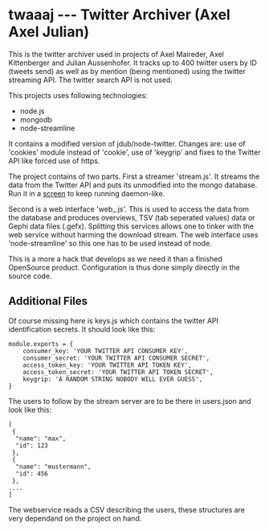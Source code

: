 twaaaj --- Twitter Archiver (Axel Axel Julian) 
==============================================

This is the twitter archiver used in projects of Axel Maireder, Axel
Kittenberger and Julian Aussenhofer. It tracks up to 400 twitter users by ID
(tweets send) as well as by mention (being mentioned) using the twitter
streaming API. The twitter search API is not used.

This projects uses following technologies:

* node.js
* mongodb
* node-streamline

It contains a modified version of jdub/node-twitter. Changes are: use of
'cookies' module instead of 'cookie', use of 'keygrip' and fixes to the Twitter
API like forced use of https.  

The project contains of two parts. First a streamer 'stream.js'. It streams the
data from the Twitter API and puts its unmodified into the mongo database. Run
it in a [screen](http://www.gnu.org/s/screen/) to keep running daemon-like.

Second is a web interface 'web_.js'. This is used to access the data from the
database and produces overviews, TSV (tab seperated values) data or Gephi data
files (.gefx).  Splitting this services allows one to tinker with the web
service without harming the download stream. The web interface uses
'node-streamline' so this one has to be used instead of node.

This is a more a hack that develops as we need it than a finished OpenSource
product. Configuration is thus done simply directly in the source code.

Additional Files
----------------

Of course missing here is keys.js which contains the twitter API identification
secrets. It should look like this:

```
module.exports = {
	consumer_key: 'YOUR TWITTER API CONSUMER KEY',
	consumer_secret: 'YOUR TWITTER API CONSUMER SECRET',
	access_token_key: 'YOUR TWITTER API TOKEN KEY',
	access_token_secret: 'YOUR TWITTER API TOKEN SECRET',
	keygrip: 'A RANDOM STRING NOBODY WILL EVER GUESS',
}
```

The users to follow by the stream server are to be there in users.json and look
like this:

```
[
 {
  "name": "max",
  "id": 123
 },
 {
  "name": "mustermann",
  "id": 456
 },
....
]
```

The webservice reads a CSV describing the users, these structures are very
dependand on the project on hand.
